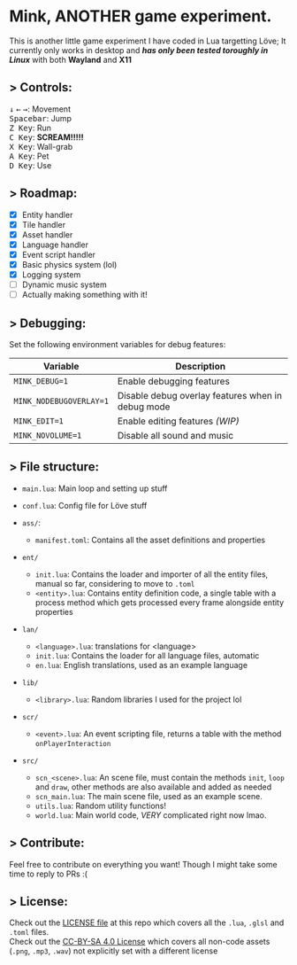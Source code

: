# Mink, ANOTHER game experiment.
This is another little game experiment I have coded in Lua targetting Löve; It currently only works in desktop and ***has only been tested toroughly in Linux*** with both **Wayland** and **X11**

## > Controls:
<kbd>↓</kbd> <kbd>←</kbd> <kbd>→</kbd>: Movement <br>
<kbd>Spacebar</kbd>: Jump <br>
<kbd>Z Key</kbd>: Run <br>
<kbd>C Key</kbd>: **SCREAM!!!!!** <br>
<kbd>X Key</kbd>: Wall-grab <br>
<kbd>A Key</kbd>: Pet <br>
<kbd>D Key</kbd>: Use <br>

## > Roadmap:
- [X] Entity handler
- [X] Tile handler
- [X] Asset handler
- [X] Language handler
- [X] Event script handler
- [X] Basic physics system (lol)
- [X] Logging system
- [ ] Dynamic music system
- [ ] Actually making something with it!

## > Debugging:
Set the following environment variables for debug features:

| Variable                | Description                                       |
|-------------------------|---------------------------------------------------|
| `MINK_DEBUG=1`          | Enable debugging features                         |
| `MINK_NODEBUGOVERLAY=1` | Disable debug overlay features when in debug mode |
| `MINK_EDIT=1`           | Enable editing features *(WIP)*                   |
| `MINK_NOVOLUME=1`       | Disable all sound and music                       |

## > File structure:
- `main.lua`: Main loop and setting up stuff

- `conf.lua`: Config file for Löve stuff 

- `ass/`: 
  - `manifest.toml`: Contains all the asset definitions and properties

- `ent/`
  - `init.lua`: Contains the loader and importer of all the entity files, manual so far, considering to move to `.toml`
  - `<entity>.lua`: Contains entity definition code, a single table with a process method which gets processed every frame alongside entity properties

- `lan/`
  - `<language>.lua`: translations for &lt;language&gt;
  - `init.lua`: Contains the loader for all language files, automatic
  - `en.lua`: English translations, used as an example language

- `lib/`
  - `<library>.lua`: Random libraries I used for the project lol
  
- `scr/`
  - `<event>.lua`: An event scripting file, returns a table with the method `onPlayerInteraction`
  
- `src/`
  - `scn_<scene>.lua`: An scene file, must contain the methods `init`, `loop` and `draw`, other methods are also available and added as needed
  - `scn_main.lua`: The main scene file, used as an example scene.
  - `utils.lua`: Random utility functions!
  - `world.lua`: Main world code, *VERY* complicated right now lmao.

## > Contribute:
Feel free to contribute on everything you want! Though I might take some time to reply to PRs :(

## > License:
Check out the [LICENSE file](LICENSE) at this repo which covers all the `.lua`, `.glsl` and `.toml` files. <br>
Check out the [CC-BY-SA 4.0 License](https://creativecommons.org/licenses/by-sa/4.0/) which covers all non-code assets (`.png`, `.mp3`, `.wav`) not explicitly set with a different license